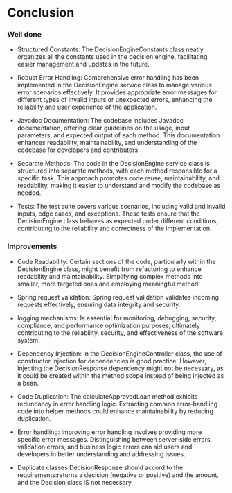 # Conclusion

### Well done

-  Structured Constants:
The DecisionEngineConstants class neatly organizes all the constants used in the decision engine, facilitating easier management and updates in the future.


-  Robust Error Handling:
Comprehensive error handling has been implemented in the DecisionEngine service class to manage various error scenarios effectively. It provides appropriate error messages for different types of invalid inputs or unexpected errors, enhancing the reliability and user experience of the application.


- Javadoc Documentation:
The codebase includes Javadoc documentation, offering clear guidelines on the usage, input parameters, and expected output of each method. This documentation enhances readability, maintainability, and understanding of the codebase for developers and contributors.


- Separate Methods:
The code in the DecisionEngine service class is structured into separate methods, with each method responsible for a specific task. This approach promotes code reuse, maintainability, and readability, making it easier to understand and modify the codebase as needed.


- Tests:
The test suite covers various scenarios, including valid and invalid inputs, edge cases, and exceptions. These tests ensure that the DecisionEngine class behaves as expected under different conditions, contributing to the reliability and correctness of the implementation.


### Improvements

- Code Readability:
Certain sections of the code, particularly within the DecisionEngine class, might benefit from refactoring to enhance readability and maintainability. Simplifying complex methods into smaller, more targeted ones and employing meaningful method.


- Spring request validation:
Spring request validation validates incoming requests effectively, ensuring data integrity and security.


- logging mechanisms:
Is essential for monitoring, debugging, security, compliance, and performance optimization purposes, ultimately contributing to the reliability, security, and effectiveness of the software system.


- Dependency Injection:
In the DecisionEngineController class, the use of constructor injection for dependencies is good practice. However, injecting the DecisionResponse dependency might not be necessary, as it could be created within the method scope instead of being injected as a bean.


- Code Duplication:
The calculateApprovedLoan method exhibits redundancy in error handling logic. Extracting common error-handling code into helper methods could enhance maintainability by reducing duplication.


- Error handling:
Improving error handling involves providing more specific error messages. Distinguishing between server-side errors, validation errors, and business logic errors can aid users and developers in better understanding and addressing issues.


- Duplicate classes
DecisionResponse should accord to the requirements:returns a decision (negative or positive) and the amount, and the Decision class IS not necessary.